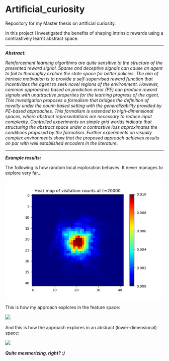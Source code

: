 # Artificial_curiosity
Repository for my Master thesis on artificial curiosity.

In this project I investigated the benefits of shaping intrinsic rewards using a contrastively learnt abstract space.
______________________________________________________________________

**_Abstract:_**

_Reinforcement learning algorithms are quite sensitive to the structure of the presented reward signal. Sparse and deceptive signals can cause an agent to fail to thoroughly explore the state space for better policies. The aim of intrinsic motivation is to provide a self-supervised reward function that incentivizes the agent to seek novel regions of the environment. However, common approaches based on prediction error (PE) can produce reward signals with unattractive properties for the learning progress of the agent. This investigation proposes a formalism that bridges the definition of novelty under the count-based setting with the generalizability provided by PE-based approaches. This formalism is extended to high-dimensional spaces, where abstract representations are necessary to reduce input complexity. Controlled experiments on simple grid worlds indicate that structuring the abstract space under a contrastive loss approximates the conditions proposed by the formalism. Further experiments on visually complex environments show that the proposed approach achieves results on par with well established encoders in the literature._

______________________________________________________________________

**_Example results:_**

The following is how random local exploration behaves. It never manages to explore very far...

![](random_exploration.gif)


This is how my approach explores in the feature space:

![](feature_exploration.gif)


And this is how the approach explores in an abstract (lower-dimensional) space:

![](contrastive_exploration.gif)


**_Quite mesmerizing, right? :)_**
